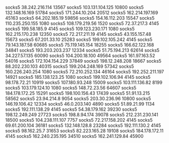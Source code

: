 socks5  38.242.216.114 13567
socks5  103.131.104.125 10800
socks5  132.148.16.169 51784
socks5  171.244.10.204 20512
socks5  162.214.197.169 45163
socks5  64.202.185.19 59856
socks5  154.16.112.203 15547
socks5  110.235.250.155 1080
socks5  108.179.219.56 1520
socks5  72.37.217.3 4145
socks5  199.58.185.9 4145
socks5  109.123.230.171 1080
socks5  162.215.170.238 12350
socks5  72.217.211.19 4145
socks5  43.155.157.48 15673
socks5  67.201.33.10 25283
socks5  199.102.105.242 4145
socks5  79.143.187.58 60685
socks5  75.119.145.154 18255
socks5  166.62.122.168 34841
socks5  193.203.203.237 12334
socks5  51.75.194.213 62614
socks5  34.227.57.135 60090
socks5  104.200.18.100 49564
socks5  161.97.163.52 54016
socks5  172.104.154.229 37849
socks5  198.12.248.208 18667
socks5  88.202.230.103 40315
socks5  199.204.248.169 57342
socks5  160.226.240.254 1080
socks5  72.210.252.134 46164
socks5  192.252.211.197 14921
socks5  185.138.123.25 1080
socks5  199.102.106.94 4145
socks5  98.178.72.21 10919
socks5  107.180.93.248 15009
socks5  103.111.136.82 8199
socks5  103.179.124.10 1080
socks5  148.72.23.56 64607
socks5  184.178.172.25 15291
socks5  198.100.156.43 17439
socks5  51.91.13.215 58562
socks5  23.94.214.8 9054
socks5  203.30.236.96 10800
socks5  146.19.106.42 12334
socks5  46.0.203.140 4890
socks5  51.89.21.99 1134
socks5  192.111.138.29 4145
socks5  54.38.179.162 39230
socks5  198.12.249.249 27723
socks5  198.8.94.174 39078
socks5  212.231.230.141 18500
socks5  104.238.111.107 7757
socks5  72.217.158.202 4145
socks5  69.61.200.104 36181
socks5  132.148.128.8 23284
socks5  192.111.130.2 4145
socks5  98.162.25.7 31653
socks5  82.223.165.28 19108
socks5  184.178.172.11 4145
socks5  162.240.235.195 34510
socks5  162.241.129.84 45900
